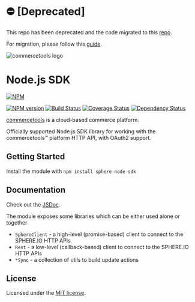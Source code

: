 # ⛔ [Deprecated]

This repo has been deprecated and the code migrated to this [repo](https://github.com/commercetools/nodejs).

For migration, please follow this [guide](https://commercetools.github.io/nodejs/sdk/upgrading-from-sphere-node-sdk.html).

![commercetools logo](https://cdn.rawgit.com/commercetools/press-kit/master/PNG/72DPI/CT%20logo%20horizontal%20RGB%2072dpi.png)

# Node.js SDK

[![NPM](https://nodei.co/npm/sphere-node-sdk.png?downloads=true)](https://www.npmjs.org/package/sphere-node-sdk)

[![NPM version](https://img.shields.io/npm/v/sphere-node-sdk.svg?style=flat)](https://www.npmjs.com/package/sphere-node-sdk) [![Build Status](https://img.shields.io/travis/sphereio/sphere-node-sdk/master.svg?style=flat)](https://travis-ci.org/sphereio/sphere-node-sdk) [![Coverage Status](https://img.shields.io/coveralls/sphereio/sphere-node-sdk/master.svg?style=flat)](https://coveralls.io/r/sphereio/sphere-node-sdk?branch=master) [![Dependency Status](https://img.shields.io/david/sphereio/sphere-node-sdk.svg?style=flat)](https://david-dm.org/sphereio/sphere-node-sdk)

[commercetools](https://commercetools.com/) is a cloud-based commerce platform.

Officially supported Node.js SDK library for working with the commercetools<span>&trade;</span> platform HTTP API, with OAuth2 support.

## Getting Started

Install the module with `npm install sphere-node-sdk`

## Documentation

Check out the [JSDoc](http://sphereio.github.io/sphere-node-sdk/).

The module exposes some libraries which can be either used alone or together

- `SphereClient` - a high-level (promise-based) client to connect to the SPHERE.IO HTTP APIs
- `Rest` - a low-level (callback-based) client to connect to the SPHERE.IO HTTP APIs
- `*Sync` - a collection of utils to build update actions

## License

Licensed under the [MIT license](LICENSE-MIT).
